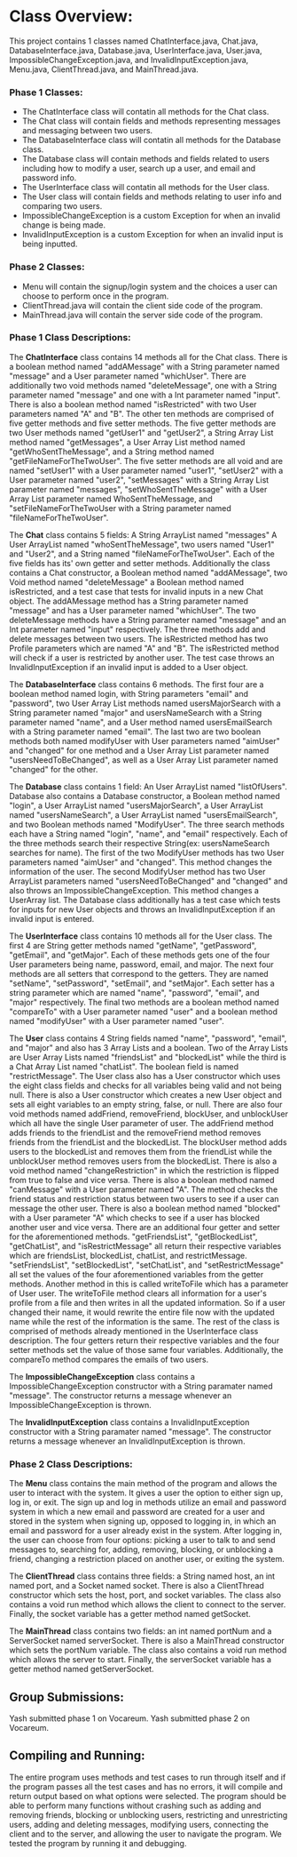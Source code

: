 # Class Overview:

This project contains 1 classes named ChatInterface.java, Chat.java, DatabaseInterface.java, Database.java, UserInterface.java, User.java, 
ImpossibleChangeException.java, and InvalidInputException.java, Menu.java, ClientThread.java, and MainThread.java.

### Phase 1 Classes: 
- The ChatInterface class will contatin all methods for the Chat class.
- The Chat class will contain fields and methods representing messages and messaging between two users. 
- The DatabaseInterface class will contatin all methods for the Database class.
- The Database class will contain methods and fields related to users including how to modify a user,
   search up a user, and email and password info.
- The UserInterface class will contatin all methods for the User class.
- The User class will contain fields and methods relating to user info and comparing two users.
- ImpossibleChangeException is a custom Exception for when an invalid change is being made.
- InvalidInputException is a custom Exception for when an invalid input is being inputted.

### Phase 2 Classes:
- Menu will contain the signup/login system and the choices a user can choose to perform once in the program.
- ClientThread.java will contain the client side code of the program.
- MainThread.java will contain the server side code of the program.


### Phase 1 Class Descriptions: 

The **ChatInterface** class contains 14 methods all for the Chat class. There is a boolean method named "addAMessage" with a 
String parameter named "message" and a User parameter named "whichUser". There are additionally two void methods named
"deleteMessage", one with a String parameter named "message" and one with a Int parameter named "input". There is also 
a boolean method named "isRestricted" with two User parameters named "A" and "B". The other ten methods are comprised 
of five getter methods and five setter methods. The five getter methods are two User methods named "getUser1" and 
"getUser2", a String Array List method named "getMessages", a User Array List method named "getWhoSentTheMessage", and 
a String method named "getFileNameForTheTwoUser". The five setter methods are all void and are named "setUser1" with a 
User parameter named "user1", "setUser2" with a User parameter named "user2", "setMessages" with a String Array List 
parameter named "messages", "setWhoSentTheMessage" with a User Array List parameter named WhoSentTheMessage, and 
"setFileNameForTheTwoUser with a String parameter named "fileNameForTheTwoUser".

The **Chat** class contains 5 fields: A String ArrayList named "messages" A User ArrayList named "whoSentTheMessage", 
two users named "User1" and "User2", and a String named "fileNameForTheTwoUser". Each of the five fields has its' own 
getter and setter methods. Additionally the class contains a Chat constructor, a Boolean method named "addAMessage", 
two Void method named "deleteMessage" a Boolean method named isRestricted, and a test case that tests for invalid inputs 
in a new Chat object. The addAMessage method has a String parameter named "message" and has a User parameter named "whichUser". 
The two deleteMessage methods have a String parameter named "message" and an Int parameter named "input" respectively.
The three methods add and delete messages between two users. The isRestricted method has 
two Profile parameters which are named "A" and "B". The isRestricted method will check if a user is restricted by 
another user. The test case throws an InvalidInputException if an invalid input is added to a User object.

The **DatabaseInterface** class contains 6 methods. The first four are a boolean method named login, with String parameters 
"email" and "password", two User Array List methods named usersMajorSearch with a String parameter named "major" and 
usersNameSearch with a String parameter named "name", and a User method named usersEmailSearch with a String parameter
named "email". The last two are two boolean methods both named modifyUser with User parameters named "aimUser" and
"changed" for one method and a User Array List parameter named "usersNeedToBeChanged", as well as a User Array List
parameter named "changed" for the other.

The **Database** class contains 1 field: An User ArrayList named "listOfUsers". Database also contains a Database constructor, a
Boolean method named "login", a User ArrayList named "usersMajorSearch", a User ArrayList named "usersNameSearch", 
a User ArrayList named "usersEmailSearch", and two Boolean methods named "ModifyUser".
The three search methods each have a String named "login", "name", and "email" respectively. Each of the three methods search
their respective String(ex: usersNameSearch searches for name). The first of the two ModifyUser methods has two User parameters named 
"aimUser" and "changed". This method changes the information of the user. The second ModifyUser method has two User ArrayList parameters
named "usersNeedToBeChanged" and "changed" and also throws an ImpossibleChangeException. This method changes a UserArray list. The 
Database class additionally has a test case which tests for inputs for new User objects and throws an InvalidInputException if an 
invalid input is entered.

The **UserInterface** class contains 10 methods all for the User class. The first 4 are String getter methods named "getName", "getPassword",
"getEmail", and "getMajor". Each of these methods gets one of the four User parameters being name, password, email, and major. 
The next four methods are all setters that correspond to the getters. They are named "setName", "setPassword", "setEmail", and "setMajor".
Each setter has a string parameter which are named "name", "password", "email", and "major" respectively. The final two methods are
a boolean method named "compareTo" with a User parameter named "user" and a boolean method named "modifyUser" with a User parameter 
named "user".

The **User** class contains 4 String fields named "name", "password", "email", and "major" and also has 3 Array Lists and 
a boolean. Two of the Array Lists are User Array Lists named "friendsList" and "blockedList" while the third is a Chat 
Array List named "chatList". The boolean field is named "restrictMessage". The User class also has a User constructor 
which uses the eight class fields and checks for all variables being valid and not being null. There is also a User 
constructor which creates a new User object and sets all eight variables to an empty string, false, or null. There are 
also four void methods named addFriend, removeFriend, blockUser, and unblockUser which all have the single User parameter 
of user. The addFriend method adds friends to the friendList and the removeFriend method removes friends from the friendList
and the blockedList. The blockUser method adds users to the blockedList and removes them from the friendList while the
unblockUser method removes users from the blockedList. There is also a void method named "changeRestriction" in which
the restriction is flipped from true to false and vice versa. There is also a boolean method named "canMessage" with a
User parameter named "A". The method checks the friend status and restriction status between two users to see if a user
can message the other user. There is also a boolean method named  "blocked" with a User parameter "A" which checks to 
see if a user has blocked another user and vice versa. There are an additional four getter and setter for the aforementioned
methods. "getFriendsList", "getBlockedList", "getChatList", and "isRestrictMessage" all return their respective variables 
which are friendsList, blockedList, chatList, and restrictMessage. "setFriendsList", "setBlockedList", "setChatList", and
"setRestrictMessage" all set the values of the four aforementioned variables from the getter methods. Another method in this
is called writeToFile which has a parameter of User user. The writeToFile method clears all information for a user's profile
from a file and then writes in all the updated information. So if a user changed their name, it would rewrite the entire file
now with the updated name while the rest of the information is the same. The rest of the class is comprised of methods already 
mentioned in the UserInterface class description. The four getters return their respective variables and the four setter 
methods set the value of those same four variables. Additionally, the compareTo method compares the emails of two users.

The **ImpossibleChangeException** class contains a ImpossibleChangeException constructor with a String paramater named "message".
The constructor returns a message whenever an ImpossibleChangeException is thrown.

The **InvalidInputException** class contains a InvalidInputException constructor with a String paramater named "message".
The constructor returns a message whenever an InvalidInputException is thrown.

### Phase 2 Class Descriptions: 

The **Menu** class contains the main method of the program and allows the user to interact with the system. It gives a user
the option to either sign up, log in, or exit. The sign up and log in methods utilize an email and password system in which
a new email and password are created for a user and stored in the system when signing up, opposed to logging in, in which
an email and password for a user already exist in the system. After logging in, the user can choose from four options:
picking a user to talk to and send messages to, searching for, adding, removing, blocking, or unblocking a friend, 
changing a restriction placed on another user, or exiting the system.

The **ClientThread** class contains three fields: a String named host, an int named port,
and a Socket named socket. There is also a ClientThread constructor which sets the host, port, and socket variables. The
class also contains a void run method which allows the client to connect to the server. Finally, the socket variable has a 
getter method named getSocket.

The **MainThread** class contains two fields: an int named portNum and a ServerSocket named serverSocket. There is also a
MainThread constructor which sets the portNum variable. The class also contains a void run method which allows the server
to start. Finally, the serverSocket variable has a getter method named getServerSocket.




## Group Submissions:

Yash submitted phase 1 on Vocareum.
Yash submitted phase 2 on Vocareum.

## Compiling and Running:

The entire program uses methods and test cases to run through itself and if the program passes all the test cases and has no
errors, it will compile and return output based on what options were selected. The program should be able to perform many functions without crashing such as adding and removing friends, blocking or unblocking users, restricting and unrestricting users, adding and deleting messages, modifying users, connecting the client and to the server, and allowing the user to navigate the program. We tested the program by running it and debugging.
